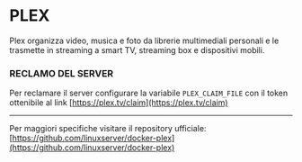 # PLEX
Plex organizza video, musica e foto da librerie multimediali personali e le trasmette in streaming a smart TV, streaming box e dispositivi mobili.

### RECLAMO DEL SERVER
Per reclamare il server configurare la variabile `PLEX_CLAIM_FILE` con il token ottenibile al link [https://plex.tv/claim](https://plex.tv/claim)

---
Per maggiori specifiche visitare il repository ufficiale:
[https://github.com/linuxserver/docker-plex](https://github.com/linuxserver/docker-plex)
